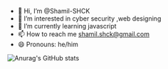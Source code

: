 - 👋 Hi, I’m @Shamil-SHCK
- 👀 I’m interested in cyber security ,web designing 
- 🌱 I’m currently learning javascript
- 📫 How to reach me shamil.shck@gmail.com
- 😄 Pronouns: he/him

![Anurag's GitHub stats](https://github-readme-stats.vercel.app/api?username=Shamil-SHCKh&hide=contribs,prs)

<!---
Shamil-SHCK/Shamil-SHCK is a ✨ special ✨ repository because its `README.md` (this file) appears on your GitHub profile.
You can click the Preview link to take a look at your changes.
--->
